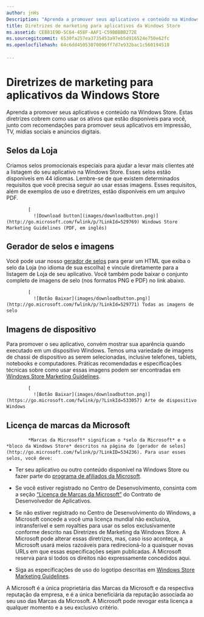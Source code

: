 ```yaml
---
author: jnHs
Description: "Aprenda a promover seus aplicativos e conteúdo na Windows Store. Estas diretrizes cobrem como usar os ativos que estão disponíveis para você, junto com recomendações para promover seus aplicativos em impressão, TV, mídias sociais e anúncios digitais."
title: Diretrizes de marketing para aplicativos da Windows Store
ms.assetid: CEB81E9D-5C64-458F-AAF1-C59BBBBB272E
ms.sourcegitcommit: 6530fa257ea3735453a97eb5d916524e750e62fc
ms.openlocfilehash: 64c6dd45053070096ff7d7e932bac1c560194518

---
```


# Diretrizes de marketing para aplicativos da Windows Store

Aprenda a promover seus aplicativos e conteúdo na Windows Store. Estas diretrizes cobrem como usar os ativos que estão disponíveis para você, junto com recomendações para promover seus aplicativos em impressão, TV, mídias sociais e anúncios digitais.

## Selos da Loja

Criamos selos promocionais especiais para ajudar a levar mais clientes até a listagem do seu aplicativo na Windows Store. Esses selos estão disponíveis em 44 idiomas. Lembre-se de que existem determinados requisitos que você precisa seguir ao usar essas imagens. Esses requisitos, além de exemplos de uso e diretrizes, estão disponíveis em um arquivo PDF.


            [
              ![Download button](images/downloadbutton.png)](http://go.microsoft.com/fwlink/p/?LinkId=529769) Windows Store Marketing Guidelines (PDF, em inglês)

## Gerador de selos e imagens

Você pode usar nosso [gerador de selos](http://go.microsoft.com/fwlink/p/?LinkID=534236) para gerar um HTML que exiba o selo da Loja (no idioma de sua escolha) e vincule diretamente para a listagem de Loja de seu aplicativo. Você também pode baixar o conjunto completo de imagens de selo (nos formatos PNG e PDF) no link abaixo.


            [
              ![Botão Baixar](images/downloadbutton.png)](http://go.microsoft.com/fwlink/p/?LinkId=529771) Todas as imagens de selo

## Imagens de dispositivo

Para promover o seu aplicativo, convém mostrar sua aparência quando executado em um dispositivo Windows. Temos uma variedade de imagens de chassi de dispositivo as serem selecionadas, inclusive telefones, tablets, notebooks e computadores. Práticas recomendadas e especificações técnicas sobre como usar essas imagens podem ser encontradas em [Windows Store Marketing Guidelines](http://go.microsoft.com/fwlink/p/?LinkId=529769).


            [
              ![Botão Baixar](images/downloadbutton.png)](https://go.microsoft.com/fwlink/p/?LinkId=533057) Arte de dispositivo Windows

## Licença de marcas da Microsoft


            *Marcas da Microsoft* significam o *selo da Microsoft* e o *bloco da Windows Store* descritos na página do [gerador de selos](http://go.microsoft.com/fwlink/p/?LinkID=534236). Para usar esses selos, você deve:

-   Ter seu aplicativo ou outro conteúdo disponível na Windows Store ou fazer parte do [programa de afiliados da Microsoft](http://go.microsoft.com/fwlink/p/?LinkId=624463).

-   Se você estiver registrado no Centro de Desenvolvimento, consinta com a seção [“Licença de Marcas da Microsoft”](https://msdn.microsoft.com/library/windows/apps/hh694058.aspx#license_to_mark) do Contrato de Desenvolvedor de Aplicativos.

-   Se não estiver registrado no Centro de Desenvolvimento do Windows, a Microsoft concede a você uma licença mundial não exclusiva, intransferível e sem royalties para usar os selos exclusivamente conforme descrito nas Diretrizes de Marketing da Windows Store. A Microsoft pode alterar essas diretrizes, mas, caso isso aconteça, a Microsoft usará meios razoáveis para redirecioná-lo a quaisquer novas URLs em que essas especificações sejam publicadas. A Microsoft reserva para si todos os direitos não expressamente concedidos aqui.

-   Siga as especificações de uso do logotipo descritas em [Windows Store Marketing Guidelines](http://go.microsoft.com/fwlink/p/?LinkId=529769).

A Microsoft é a única proprietária das Marcas da Microsoft e da respectiva reputação da empresa, e é a única beneficiária da reputação associada ao seu uso das Marcas da Microsoft. A Microsoft pode revogar esta licença a qualquer momento e a seu exclusivo critério.

 

 







<!--HONumber=Jun16_HO4-->


